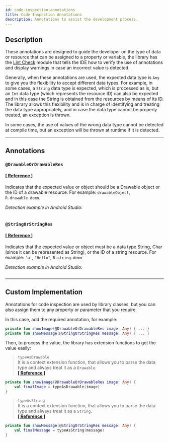 ```yaml
---
id: code-inspection-annotations
title: Code Inspection Annotations
description: Annotations to assist the development process.
---
```


## Description

These annotations are designed to guide the developer on the type of data or resource that can be assigned to a property or variable, the library has 
the [Lint Check](https://github.com/JeovaniMartinez/Android-Utils/tree/master/lintcheck) module that tells the IDE how to verify the use of annotations 
and display warnings in case an incorrect value is detected.

Generally, when these annotations are used, the expected data type is `Any` to give you the flexibility to accept different data types. For example, in some cases, 
a `String` data type is expected, which is processed as is, but an `Int` data type (which represents the resource ID) can also be expected and in this case 
the String is obtained from the resources by means of its ID. The library allows this flexibility and is in charge of identifying and treating the data 
type appropriately, and in case the data type cannot be properly treated, an exception is thrown.

In some cases, the use of values of the wrong data type cannot be detected at compile time, but an exception will be thrown at runtime if it is detected.

---

## Annotations

### `@DrawableOrDrawableRes`

#### <a href="/reference/-android%20-utils/com.jeovanimartinez.androidutils.annotations/-drawable-or-drawable-res/index.html" target="_blank"><b>[ Reference ]</b></a>

Indicates that the expected value or object should be a Drawable object or the ID of a drawable resource. For example: `drawableObject`, `R.drawable.demo`.

_Detection example in Android Studio:_

<p align="center"><img src={require('@site/docs/img/annotations/annotations-img1.png').default} alt="" /></p>

### `@StringOrStringRes`

#### <a href="/reference/-android%20-utils/com.jeovanimartinez.androidutils.annotations/-string-or-string-res/index.html" target="_blank"><b>[ Reference ]</b></a>

Indicates that the expected value or object must be a data type String, Char (since it can be represented as String), or the ID of a string resource. 
For example: `'a'`, `"Hello"`, `R.string.demo`

_Detection example in Android Studio:_

<p align="center"><img src={require('@site/docs/img/annotations/annotations-img2.png').default} alt="" /></p>

---

## Custom Implementation

Annotations for code inspection are used by library classes, but you can also assign them to any property or parameter that you require.

In this case, add the required annotation, for example:

```kotlin
private fun showImage(@DrawableOrDrawableRes image: Any) { ... }
private fun showMessage(@StringOrStringRes message: Any) { ... }
```

Then, to process the value, the library has extension functions to get the value easily:

> `typeAsDrawable`<br/>It is a context extension function, that allows you to parse the data type and always treat it as a `Drawable`.<br/><a href="/reference/-android%20-utils/com.jeovanimartinez.androidutils.extensions.context/type-as-drawable.html" target="_blank"><b>[ Reference ]</b></a>

```kotlin
private fun showImage(@DrawableOrDrawableRes image: Any) {
    val finalImage = typeAsDrawable(image)
}
```

> `typeAsString`<br/>It is a context extension function, that allows you to parse the data type and always treat it as a `String`.<br/><a href="/reference/-android%20-utils/com.jeovanimartinez.androidutils.extensions.context/type-as-string.html" target="_blank"><b>[ Reference ]</b></a>

```kotlin
private fun showMessage(@StringOrStringRes message: Any) {
    val finalMessage = typeAsString(message)
}
```
